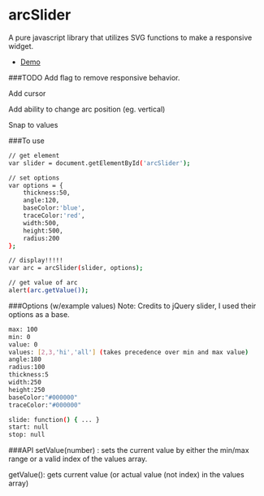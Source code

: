 # arcSlider

A pure javascript library that utilizes SVG functions to make a responsive widget.

- [Demo](http://plnkr.co/edit/v3t0XIE1EIst0qHWIXeD?p=preview)

###TODO
Add flag to remove responsive behavior.

Add cursor

Add ability to change arc position (eg. vertical)

Snap to values

###To use
```sh
// get element
var slider = document.getElementById('arcSlider');

// set options
var options = {
	thickness:50,
	angle:120,
	baseColor:'blue',
	traceColor:'red',
	width:500,
	height:500,
	radius:200
};

// display!!!!!
var arc = arcSlider(slider, options);

// get value of arc
alert(arc.getValue());
```

###Options (w/example values)
Note: Credits to jQuery slider, I used their options as a base.

```sh
max: 100
min: 0
value: 0
values: [2,3,'hi','all'] (takes precedence over min and max value)
angle:180
radius:100
thickness:5
width:250
height:250
baseColor:"#000000"
traceColor:"#000000"

slide: function() { ... }
start: null
stop: null
```
###API
setValue(number) : sets the current value by either the min/max range or a valid index of the values array.

getValue(): gets current value (or actual value (not index) in the values array)
